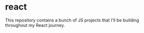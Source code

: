 # react
This repository contains a bunch of JS projects that I'll be building throughout my React journey.
